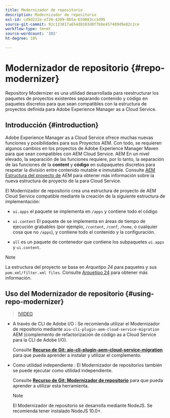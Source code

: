 ```yaml
---
title: Modernizador de repositorio
description: Modernizador de repositorio
exl-id: cd9d212e-e720-4209-8b5a-659883cc1d95
source-git-commit: 92c123817a654d0103d0f7b8e457489d9e82c2ce
workflow-type: tm+mt
source-wordcount: '303'
ht-degree: 18%

---
```


# Modernizador de repositorio {#repo-modernizer}

Repository Modernizer es una utilidad desarrollada para reestructurar los paquetes de proyectos existentes separando contenido y código en paquetes discretos para que sean compatibles con la estructura de proyectos definida para Adobe Experience Manager as a Cloud Service.

## Introducción {#introduction}

Adobe Experience Manager as a Cloud Service ofrece muchas nuevas funciones y posibilidades para sus Proyectos AEM. Con todo, se requieren algunos cambios en los proyectos de Adobe Experience Manager Maven para que sean compatibles con AEM Cloud Service. AEM En un nivel elevado, la separación de las funciones requiere, por lo tanto, la separación de las funciones de la **content** y **código** en subpaquetes discretos para respetar la división entre contenido mutable e inmutable. Consulte [AEM Estructura del proyecto de](https://experienceleague.adobe.com/docs/experience-manager-cloud-service/content/implementing/developing/aem-project-content-package-structure.html?lang=es) AEM para obtener más información sobre la nueva estructura de proyecto de la para Cloud Service.

El Modernizador de repositorio crea una estructura de proyecto de AEM Cloud Service compatible mediante la creación de la siguiente estructura de implementación:

* `ui.apps` el paquete se implementa en `/apps` y contiene todo el código

* `ui.content` El paquete de se implementa en áreas de tiempo de ejecución grabables (por ejemplo, `/content`, `/conf`, `/home`, o cualquier cosa que no `/apps`), y contiene todo el contenido y la configuración.

* `all` es un paquete de contenedor que contiene los subpaquetes `ui.apps` y `ui.content`.

>[!NOTE]
>La estructura del proyecto se basa en *Arquetipo 24* para paquetes y sus `pom.xml/filter.xml files`. Consulte [Arquetipo 24](https://github.com/adobe/aem-project-archetype) para obtener más información.

## Uso del Modernizador de repositorio {#using-repo-modernizer}

>[!VIDEO](https://video.tv.adobe.com/v/333057/?quality=12&learn=on)

* A través de CLI de Adobe I/O : Se recomienda utilizar el Modernizador de repositorio mediante `aio-cli-plugin-aem-cloud-service-migration` AEM (complemento de refactorización de código as a Cloud Service para la CLI de Adobe I/O).

  Consulte **[Recurso de Git: aio-cli-plugin-aem-cloud-service-migration](https://github.com/adobe/aio-cli-plugin-aem-cloud-service-migration#introduction)** para que pueda aprender a instalar y utilizar el complemento.

* Como utilidad independiente : El Modernizador de repositorios también se puede ejecutar como utilidad independiente.

  Consulte **[Recurso de Git: Modernizador de repositorio](https://github.com/adobe/aem-cloud-service-source-migration/tree/master/packages/repository-modernizer)** para que pueda aprender a utilizar esta herramienta.

  >[!NOTE]
  >
  >El Modernizador de repositorio se desarrolla mediante NodeJS. Se recomienda tener instalado NodeJS 10.0+.
